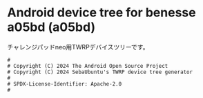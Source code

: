 # Android device tree for benesse a05bd (a05bd)

チャレンジパッドneo用TWRPデバイスツリーです。
```
#
# Copyright (C) 2024 The Android Open Source Project
# Copyright (C) 2024 SebaUbuntu's TWRP device tree generator
#
# SPDX-License-Identifier: Apache-2.0
#
```
